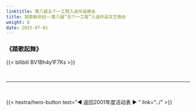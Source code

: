 ```yaml
---
linktitle: 第八届五个一工程入选作品晚会
title: 放歌新世纪——第八届“五个一工程”入选作品文艺晚会
weight: 8
date: 2025-07-01
---
```


### 《踏歌起舞》

{{< bilibili BV1Bh4y1F7Ks >}}

<br>
<hr>
<br>

{{< hextra/hero-button text="◀ 返回2001年度活动表 ▶ " link="../" >}}
